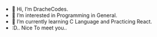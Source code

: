 - 👋 Hi, I’m DracheCodes.
- 👀 I’m interested in Programming in General.
- 🌱 I’m currently learning C Language and Practicing React.
- :D.. Nice To meet you..

<!---
drachecodes/drachecodes is a ✨ special ✨ repository because its `README.md` (this file) appears on your GitHub profile.
You can click the Preview link to take a look at your changes.
--->
